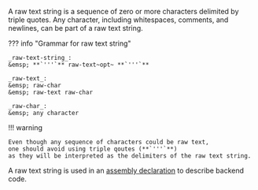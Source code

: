 A raw text string is a sequence of zero or more characters delimited by triple quotes.
Any character, including whitespaces, comments, and newlines, can be part of a raw text string.

??? info "Grammar for raw text string"

    _raw-text-string_:  
    &emsp; **`'''`** raw-text~opt~ **`'''`**

    _raw-text_:  
    &emsp; raw-char  
    &emsp; raw-text raw-char

    _raw-char_:  
    &emsp; any character

!!! warning

    Even though any sequence of characters could be raw text,
    one should avoid using triple qoutes (**`'''`**)
    as they will be interpreted as the delimiters of the raw text string.

A raw text string is used in an [assembly declaration](../statements/assembly_declaration.md) to describe backend code.

